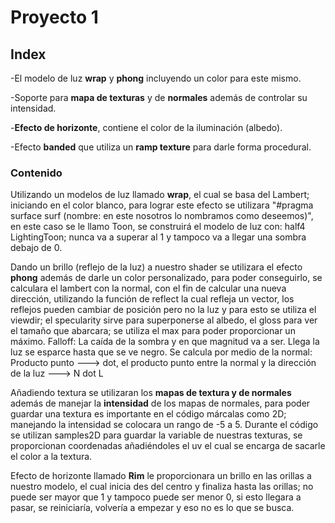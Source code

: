 # Proyecto 1

## Index
-El modelo de luz __wrap__ y __phong__ incluyendo un color para este mismo.

-Soporte para __mapa de texturas__ y de __normales__ además de controlar su intensidad.

-__Efecto de horizonte__, contiene el color de la iluminación (albedo).

-Efecto __banded__ que utiliza un __ramp texture__ para darle forma procedural.

### Contenido
Utilizando un modelos de luz llamado __wrap__, el cual se basa del Lambert; iniciando en el color blanco, para lograr este efecto se utilizara "#pragma surface surf (nombre: en este nosotros lo nombramos como deseemos)", en este caso se le llamo Toon, se construirá el modelo de luz con: half4 LightingToon; nunca va a superar al 1 y tampoco va a llegar una sombra debajo de 0.

Dando un brillo (reflejo de la luz) a nuestro shader se utilizara el efecto __phong__ además de darle un color personalizado, para poder conseguirlo, se calculara el lambert con la normal, con el fin de calcular una nueva dirección, utilizando la función de reflect la cual refleja un vector, los reflejos pueden cambiar de posición pero no la luz y para esto se utiliza el viewdir; el specularity sirve para superponerse al albedo, el gloss para ver el tamaño que abarcara; se utiliza el max para poder proporcionar un máximo. Falloff: La caída de la sombra y en que magnitud va a ser. Llega la luz se esparce hasta que se ve negro.
Se calcula por medio de la normal: Producto punto ---> dot, el producto punto entre la normal y la dirección de la luz ---> N dot L

Añadiendo textura se utilizaran los __mapas de textura y de normales__ además de manejar la __intensidad__ de los mapas de normales, para poder guardar una textura es importante en el código márcalas como 2D; manejando la intensidad se colocara un rango de -5 a 5. Durante el código se utilizan samples2D para guardar la variable de nuestras texturas, se proporcionan coordenadas añadiéndoles el uv el cual se encarga de sacarle el color a la textura.

Efecto de horizonte llamado __Rim__ le proporcionara un brillo en las orillas a nuestro modelo, el cual inicia des del centro y finaliza hasta las orillas; no puede ser mayor que 1 y tampoco puede ser menor  0, si esto llegara a pasar, se reiniciaría, volvería a empezar y eso no es lo que se busca.
